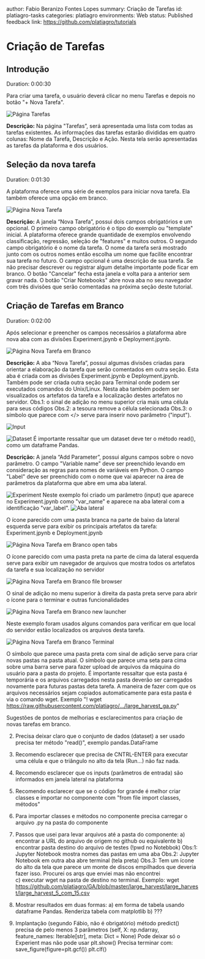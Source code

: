 author: Fabio Beranizo Fontes Lopes
summary: Criação de Tarefas
id: platiagro-tasks
categories: platiagro
environments: Web
status: Published
feedback link: https://github.com/platiagro/tutorials

# Criação de Tarefas

## Introdução
Duration: 0:00:30

Para criar uma tarefa, o usuário deverá clicar no menu Tarefas e depois no botão "+ Nova Tarefa".

![Página Tarefas](./img/tarefas.png)

**Descrição:** Na página "Tarefas”, será apresentada uma lista com todas as tarefas existentes. As informações das tarefas estarão divididas em quatro colunas: Nome da Tarefa, Descrição e Ação.
Nesta tela serão apresentadas as tarefas da plataforma e dos usuários.

## Seleção da nova tarefa
Duration: 0:01:30

A plataforma oferece uma série de exemplos para iniciar nova tarefa. Ela também oferece uma opção em branco.

![Página Nova Tarefa](./img/nova_tarefa.png)

**Descrição:** A janela “Nova Tarefa”, possui dois campos obrigatórios e um opcional. 
O primeiro campo obrigatório é o tipo do exemplo ou "template" inicial. A plataforma oferece grande quantidade de exemplos envolvendo classificação, regressão, seleção de "features" e muitos outros.
O segundo campo obrigatório é o nome da tarefa. O nome da tarefa será mostrado junto com os outros nomes então escolha um nome que facilite encontrar sua tarefa no futuro.
O campo opcional é uma descrição de sua tarefa. Se não precisar descrever ou registrar algum detalhe importante pode ficar em branco.
O botão "Cancelar" fecha esta janela e volta para a anterior sem gravar nada.
O botão "Criar Notebooks" abre nova aba no seu navegador com três divisões que serão comentadas na próxima seção deste tutorial. 

## Criação de Tarefas em Branco
Duration: 0:02:00

Após selecionar e preencher os campos necessários a plataforma abre nova aba com as divisões Experiment.jpynb e Deployment.jpynb.

![Página Nova Tarefa em Branco](./img/nova_tarefa_abas.png)

**Descrição:** A aba “Nova Tarefa”, possui algumas divisões criadas para orientar a elaboração da tarefa que serão comentados em outra seção.
Esta aba é criada com as divisões Experiment.jpynb e Deployment.jpynb. Também pode ser criada outra seção para Terminal onde podem ser executados comandos do Unix/Linux.
Nesta aba também podem ser visualizados os artefatos da tarefa e a localização destes artefatos no servidor. 
   Obs.1: o sinal de adição no menu superior cria mais uma célula para seus códigos
   Obs.2: a tesoura remove a célula selecionada
   Obs.3: o símbolo que parece com </> serve para inserir novo parâmetro ("input"). 
   
![Input](./img/nova_tarefa_input.png)

![Dataset](./img/dataset.png)
É importante ressaltar que um dataset deve ter o método read(), como um dataframe Pandas.

**Descrição:** A janela “Add Parameter”, possui alguns campos sobre o novo parâmetro.
O campo "Variable name" deve ser preenchido levando em consideração as regras para nomes de variáveis em Python.
O campo "Label" deve ser preenchido com o nome que vai aparecer na área de parâmetros da plataforma que abre em uma aba lateral.

![Experiment](./img/input_experiment.png)
Neste exemplo foi criado um parâmetro (input) que aparece no Experiment.jpynb como "var_name" e aparece na aba lateral com a identificação "var_label". 
![Aba lateral](./img/input_aba_lateral.png)


O ícone parecido com uma pasta branca na parte de baixo da lateral esquerda serve para exibir os principais artefatos da tarefa: Experiment.jpynb e Deployment.jpynb

![Página Nova Tarefa em Branco open tabs](./img/nova_tarefa_open_tabs.png)


O ícone parecido com uma pasta preta na parte de cima da lateral esquerda serve para exibir um navegador de arquivos que mostra todos os artefatos da tarefa e sua localização no servidor

![Página Nova Tarefa em Branco file browser](./img/nova_tarefa_file_browser.png)


O sinal de adição no menu superior à direita da pasta preta serve para abrir o ícone para o terminar e outras funcionalidades 

![Página Nova Tarefa em Branco new launcher](./img/nova_tarefa_file_browser_new_launcher.png)


Neste exemplo foram usados alguns comandos para verificar em que local do servidor estão localizados os arquivos desta tarefa.

![Página Nova Tarefa em Branco Terminal](./img/nova_tarefa_File_browser_New_launcher_Terminal.png)

O símbolo que parece uma pasta preta com sinal de adição serve para criar novas pastas na pasta atual.
O símbolo que parece uma seta para cima sobre uma barra serve para fazer upload de arquivos da máquina do usuário para a pasta do projeto. É importante ressaltar que esta pasta é temporária e os arquivos carregados nesta pasta deverão ser carregados novamente para futuras pastas deta tarefa.
A maneira de fazer com que os arquivos necessários sejam copiados automaticamente para esta pasta é via o comando wget.
Exemplo "! wget https://raw.githubusercontent.com/platiagro/.../large_harvest_ga.py"





Sugestões de pontos de melhorias e esclarecimentos para criação de novas tarefas em branco.

2) Precisa deixar claro que o conjunto de dados (dataset) a ser usado precisa ter método "read()", exemplo pandas.DataFrame
3) Recomendo esclarecer que precisa de CNTRL-ENTER para executar uma célula e que o triângulo no alto da tela (Run...) não faz nada.
4) Recomendo esclarecer que os inputs (parâmetros de entrada) são informados em janela lateral na plataforma
5) Recomendo esclarecer que se o código for grande é melhor criar classes e importar no componente com "from file import classes, métodos" 
6) Para importar classes e métodos no componente precisa carregar o arquivo .py na pasta do componente
7) Passos que usei para levar arquivos até a pasta do componente:
   a) encontrar a URL do arquivo de origem no github ou equivalente
   b) encontrar pasta destino do arquivo de testes (!pwd no Notebbok)
      Obs:1: Jupyter Notebook mostra nomes das pastas em uma aba
	  Obs.2: Jupyter Notebook em outra aba abre terminal (tela preta)
	  Obs.3: Tem um ícone do alto da tela que parece um monte de discos empilhados que deveria fazer isso. Procurei os arqs que enviei mas não encontrei	  
   c) executar wget na pasta de destino no terminal. Exemplo:
      wget https://github.com/platiagro/GA/blob/master/large_harvest/large_harvest/large_harvest_5_com_15.csv   
8) Mostrar resultados em duas formas:
   a) em forma de tabela usando dataframe Pandas. Renderiza tabela com matplotlib
   b) ???
   
8) Implantação (segundo Fábio, não é obrigatório)
   método predict() precisa de pelo menos 3 parâmetros (self, X: np.ndarray, feature_names: Iterable[str], meta: Dict = None) 
   Pode deixar só o Experient
   mas não pode usar plt.show()
   Precisa terminar com: 
      save_figure(figure=plt.gcf())
      plt.clf()

